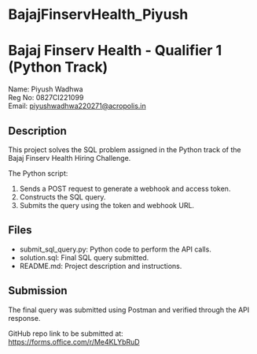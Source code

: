 # BajajFinservHealth_Piyush
# Bajaj Finserv Health - Qualifier 1 (Python Track)

Name: Piyush Wadhwa  
Reg No: 0827CI221099  
Email: piyushwadhwa220271@acropolis.in

## Description

This project solves the SQL problem assigned in the Python track of the Bajaj Finserv Health Hiring Challenge.

The Python script:
1. Sends a POST request to generate a webhook and access token.
2. Constructs the SQL query.
3. Submits the query using the token and webhook URL.

## Files

- submit_sql_query.py: Python code to perform the API calls.
- solution.sql: Final SQL query submitted.
- README.md: Project description and instructions.

## Submission

The final query was submitted using Postman and verified through the API response.

GitHub repo link to be submitted at:  
https://forms.office.com/r/Me4KLYbRuD
